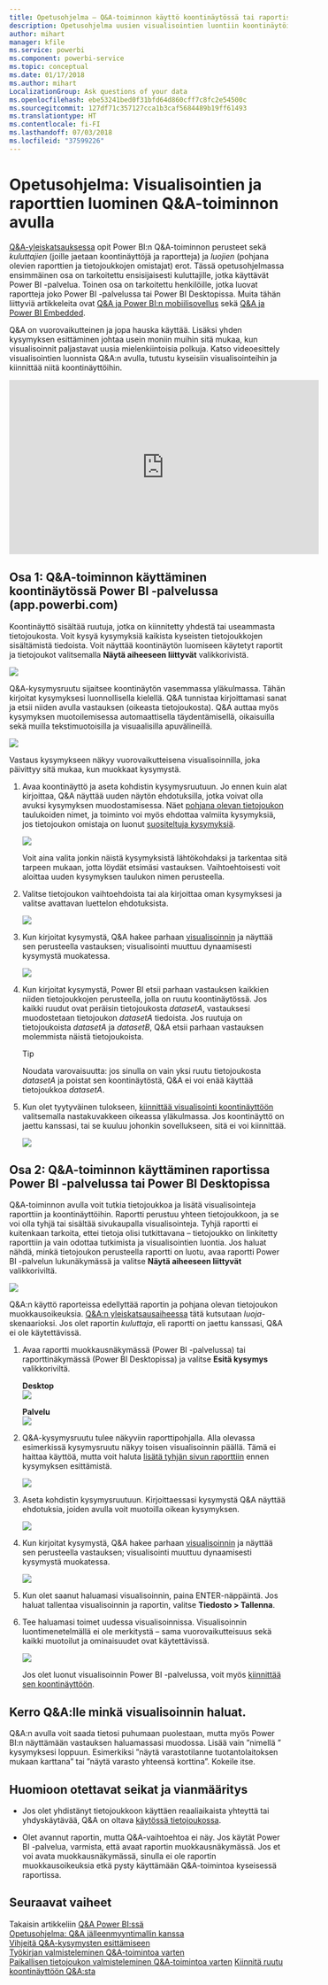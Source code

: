 ```yaml
---
title: Opetusohjelma – Q&A-toiminnon käyttö koontinäytössä tai raportissa
description: Opetusohjelma uusien visualisointien luontiin koontinäytöissä ja raporteissa Power BI:n Q&A-toiminnon avulla.
author: mihart
manager: kfile
ms.service: powerbi
ms.component: powerbi-service
ms.topic: conceptual
ms.date: 01/17/2018
ms.author: mihart
LocalizationGroup: Ask questions of your data
ms.openlocfilehash: ebe53241bed0f31bfd64d860cff7c8fc2e54500c
ms.sourcegitcommit: 127df71c357127cca1b3caf5684489b19ff61493
ms.translationtype: HT
ms.contentlocale: fi-FI
ms.lasthandoff: 07/03/2018
ms.locfileid: "37599226"
---
```

# <a name="tutorial-how-to-use-qa-to-create-visualizations-and-build-reports"></a>Opetusohjelma: Visualisointien ja raporttien luominen Q&A-toiminnon avulla
[Q&A-yleiskatsauksessa](power-bi-q-and-a.md) opit Power BI:n Q&A-toiminnon perusteet sekä *kuluttajien* (joille jaetaan koontinäyttöjä ja raportteja) ja *luojien* (pohjana olevien raporttien ja tietojoukkojen omistajat) erot. Tässä opetusohjelmassa ensimmäinen osa on tarkoitettu ensisijaisesti kuluttajille, jotka käyttävät Power BI -palvelua. Toinen osa on tarkoitettu henkilöille, jotka luovat raportteja joko Power BI -palvelussa tai Power BI Desktopissa. Muita tähän liittyviä artikkeleita ovat [Q&A ja Power BI:n mobiilisovellus](mobile-apps-ios-qna.md) sekä [Q&A ja Power BI Embedded](developer/qanda.md).

Q&A on vuorovaikutteinen ja jopa hauska käyttää. Lisäksi yhden kysymyksen esittäminen johtaa usein moniin muihin sitä mukaa, kun visualisoinnit paljastavat uusia mielenkiintoisia polkuja. Katso videoesittely visualisointien luonnista Q&A:n avulla, tutustu kyseisiin visualisointeihin ja kiinnittää niitä koontinäyttöihin.

<iframe width="560" height="315" src="https://www.youtube.com/embed/qMf7OLJfCz8?list=PL1N57mwBHtN0JFoKSR0n-tBkUJHeMP2cP" frameborder="0" allowfullscreen></iframe>

## <a name="part-1-use-qa-on-a-dashboard-in-power-bi-service-apppowerbicom"></a>Osa 1: Q&A-toiminnon käyttäminen koontinäytössä Power BI -palvelussa (app.powerbi.com)
Koontinäyttö sisältää ruutuja, jotka on kiinnitetty yhdestä tai useammasta tietojoukosta. Voit kysyä kysymyksiä kaikista kyseisten tietojoukkojen sisältämistä tiedoista. Voit näyttää koontinäytön luomiseen käytetyt raportit ja tietojoukot valitsemalla **Näytä aiheeseen liittyvät** valikkorivistä.

![](media/power-bi-tutorial-q-and-a/power-bi-view-related.png)

Q&A-kysymysruutu sijaitsee koontinäytön vasemmassa yläkulmassa. Tähän kirjoitat kysymyksesi luonnollisella kielellä. Q&A tunnistaa kirjoittamasi sanat ja etsii niiden avulla vastauksen (oikeasta tietojoukosta). Q&A auttaa myös kysymyksen muotoilemisessa automaattisella täydentämisellä, oikaisuilla sekä muilla tekstimuotoisilla ja visuaalisilla apuvälineillä.

![](media/power-bi-tutorial-q-and-a/powerbi-qna.png)

Vastaus kysymykseen näkyy vuorovaikutteisena visualisoinnilla, joka päivittyy sitä mukaa, kun muokkaat kysymystä.

1. Avaa koontinäyttö ja aseta kohdistin kysymysruutuun. Jo ennen kuin alat kirjoittaa, Q&A näyttää uuden näytön ehdotuksilla, jotka voivat olla avuksi kysymyksen muodostamisessa. Näet [pohjana olevan tietojoukon](service-get-data.md) taulukoiden nimet, ja toiminto voi myös ehdottaa valmiita kysymyksiä, jos tietojoukon omistaja on luonut [suositeltuja kysymyksiä](service-q-and-a-create-featured-questions.md).

   ![](media/power-bi-tutorial-q-and-a/powerbi-qna-cursor.png)

   Voit aina valita jonkin näistä kysymyksistä lähtökohdaksi ja tarkentaa sitä tarpeen mukaan, jotta löydät etsimäsi vastauksen. Vaihtoehtoisesti voit aloittaa uuden kysymyksen taulukon nimen perusteella.

2. Valitse tietojoukon vaihtoehdoista tai ala kirjoittaa oman kysymyksesi ja valitse avattavan luettelon ehdotuksista.

   ![](media/power-bi-tutorial-q-and-a/powerbi-qna-list.png)

3. Kun kirjoitat kysymystä, Q&A hakee parhaan [visualisoinnin](power-bi-visualization-types-for-reports-and-q-and-a.md) ja näyttää sen perusteella vastauksen; visualisointi muuttuu dynaamisesti kysymystä muokatessa.

   ![](media/power-bi-tutorial-q-and-a/powerbi-qna-viz.png)

4. Kun kirjoitat kysymystä, Power BI etsii parhaan vastauksen kaikkien niiden tietojoukkojen perusteella, jolla on ruutu koontinäytössä.  Jos kaikki ruudut ovat peräisin tietojoukosta *datasetA*, vastauksesi muodostetaan tietojoukon *datasetA* tiedoista.  Jos ruutuja on tietojoukoista *datasetA* ja *datasetB*, Q&A etsii parhaan vastauksen molemmista näistä tietojoukoista.

   > [!TIP]
   > Noudata varovaisuutta: jos sinulla on vain yksi ruutu tietojoukosta *datasetA* ja poistat sen koontinäytöstä, Q&A ei voi enää käyttää tietojoukkoa *datasetA*.
   >
   >
5. Kun olet tyytyväinen tulokseen, [kiinnittää visualisointi koontinäyttöön](service-dashboard-pin-tile-from-q-and-a.md) valitsemalla nastakuvakkeen oikeassa yläkulmassa. Jos koontinäyttö on jaettu kanssasi, tai se kuuluu johonkin sovellukseen, sitä ei voi kiinnittää.

   ![](media/power-bi-tutorial-q-and-a/pbi_qna_finish-typing-question.jpg)

##    <a name="part-2-use-qa-in-a-report-in-power-bi-service-or-power-bi-desktop"></a>Osa 2: Q&A-toiminnon käyttäminen raportissa Power BI -palvelussa tai Power BI Desktopissa

Q&A-toiminnon avulla voit tutkia tietojoukkoa ja lisätä visualisointeja raporttiin ja koontinäyttöihin. Raportti perustuu yhteen tietojoukkoon, ja se voi olla tyhjä tai sisältää sivukaupalla visualisointeja. Tyhjä raportti ei kuitenkaan tarkoita, ettei tietoja olisi tutkittavana – tietojoukko on linkitetty raporttiin ja vain odottaa tutkimista ja visualisointien luontia.  Jos haluat nähdä, minkä tietojoukon perusteella raportti on luotu, avaa raportti Power BI -palvelun lukunäkymässä ja valitse **Näytä aiheeseen liittyvät** valikkoriviltä.

![](media/power-bi-tutorial-q-and-a/power-bi-view-related.png)

Q&A:n käyttö raporteissa edellyttää raportin ja pohjana olevan tietojoukon muokkausoikeuksia. [Q&A:n yleiskatsausaiheessa](power-bi-q-and-a.md) tätä kutsutaan *luoja*-skenaarioksi. Jos olet raportin *kuluttaja*, eli raportti on jaettu kanssasi, Q&A ei ole käytettävissä.

1. Avaa raportti muokkausnäkymässä (Power BI -palvelussa) tai raporttinäkymässä (Power BI Desktopissa) ja valitse **Esitä kysymys** valikkoriviltä.

    **Desktop**    
    ![](media/power-bi-tutorial-q-and-a/power-bi-desktop-question.png)

    **Palvelu**    
    ![](media/power-bi-tutorial-q-and-a/power-bi-service.png)

2. Q&A-kysymysruutu tulee näkyviin raporttipohjalla. Alla olevassa esimerkissä kysymysruutu näkyy toisen visualisoinnin päällä. Tämä ei haittaa käyttöä, mutta voit haluta [lisätä tyhjän sivun raporttiin](power-bi-report-add-page.md) ennen kysymyksen esittämistä.

    ![](media/power-bi-tutorial-q-and-a/power-bi-ask-question.png)

3. Aseta kohdistin kysymysruutuun. Kirjoittaessasi kysymystä Q&A näyttää ehdotuksia, joiden avulla voit muotoilla oikean kysymyksen.

   ![](media/power-bi-tutorial-q-and-a/power-bi-q-and-a-suggestions.png)

4. Kun kirjoitat kysymystä, Q&A hakee parhaan [visualisoinnin](power-bi-visualization-types-for-reports-and-q-and-a.md) ja näyttää sen perusteella vastauksen; visualisointi muuttuu dynaamisesti kysymystä muokatessa.

   ![](media/power-bi-tutorial-q-and-a/power-bi-q-and-a-visual.png)

5. Kun olet saanut haluamasi visualisoinnin, paina ENTER-näppäintä. Jos haluat tallentaa visualisoinnin ja raportin, valitse **Tiedosto > Tallenna**.

6. Tee haluamasi toimet uudessa visualisoinnissa. Visualisoinnin luontimenetelmällä ei ole merkitystä – sama vuorovaikutteisuus sekä kaikki muotoilut ja ominaisuudet ovat käytettävissä.

   ![](media/power-bi-tutorial-q-and-a/power-bi-q-and-a-ellipses.png)

   Jos olet luonut visualisoinnin Power BI -palvelussa, voit myös [kiinnittää sen koontinäyttöön](service-dashboard-pin-tile-from-q-and-a.md).

## <a name="tell-qa-which-visualization-to-use"></a>Kerro Q&A:lle minkä visualisoinnin haluat.
Q&A:n avulla voit saada tietosi puhumaan puolestaan, mutta myös Power BI:n näyttämään vastauksen haluamassasi muodossa. Lisää vain ”nimellä <visualization type>” kysymyksesi loppuun.  Esimerkiksi ”näytä varastotilanne tuotantolaitoksen mukaan karttana” tai ”näytä varasto yhteensä korttina”.  Kokeile itse.

##  <a name="considerations-and-troubleshooting"></a>Huomioon otettavat seikat ja vianmääritys
- Jos olet yhdistänyt tietojoukkoon käyttäen reaaliaikaista yhteyttä tai yhdyskäytävää, Q&A on oltava [käytössä tietojoukossa](service-q-and-a-direct-query.md).

- Olet avannut raportin, mutta Q&A-vaihtoehtoa ei näy. Jos käytät Power BI -palvelua, varmista, että avaat raportin muokkausnäkymässä. Jos et voi avata muokkausnäkymässä, sinulla ei ole raportin muokkausoikeuksia etkä pysty käyttämään Q&A-toimintoa kyseisessä raportissa.

## <a name="next-steps"></a>Seuraavat vaiheet
Takaisin artikkeliin [Q&A Power BI:ssä](power-bi-q-and-a.md)   
[Opetusohjelma: Q&A jälleenmyyntimallin kanssa](power-bi-visualization-introduction-to-q-and-a.md)   
[Vihjeitä Q&A-kysymysten esittämiseen](service-q-and-a-tips.md)   
[Työkirjan valmisteleminen Q&A-toimintoa varten](service-prepare-data-for-q-and-a.md)  
[Paikallisen tietojoukon valmisteleminen Q&A-toimintoa varten](service-q-and-a-direct-query.md)
[Kiinnitä ruutu koontinäyttöön Q&A:sta](service-dashboard-pin-tile-from-q-and-a.md)
